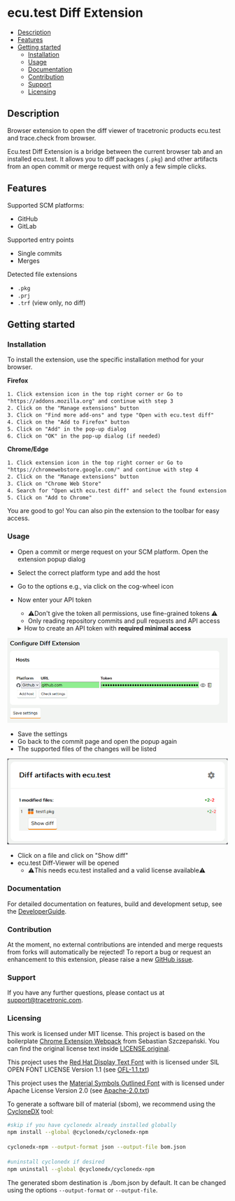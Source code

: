 # ecu.test Diff Extension <!-- omit in toc -->

- [Description](#description)
- [Features](#features)
- [Getting started](#getting-started)
  - [Installation](#installation)
  - [Usage](#usage)
  - [Documentation](#documentation)
  - [Contribution](#contribution)
  - [Support](#support)
  - [Licensing](#licensing)

## Description

Browser extension to open the diff viewer of tracetronic products ecu.test and trace.check from browser.

Ecu.test Diff Extension is a bridge between the current browser tab and an installed ecu.test.
It allows you to diff packages (`.pkg`)
and other artifacts from an open commit or merge request with only a few simple clicks.

## Features

Supported SCM platforms:

- GitHub
- GitLab

Supported entry points

- Single commits
- Merges

Detected file extensions

- `.pkg`
- `.prj`
- `.trf` (view only, no diff)

## Getting started

### Installation

To install the extension, use the specific installation method for your browser.

**Firefox**

    1. Click extension icon in the top right corner or Go to "https://addons.mozilla.org" and continue with step 3
    2. Click on the "Manage extensions" button
    3. Click on "Find more add-ons" and type "Open with ecu.test diff"
    4. Click on the "Add to Firefox" button
    5. Click on "Add" in the pop-up dialog
    6. Click on "OK" in the pop-up dialog (if needed)

**Chrome/Edge**

    1. Click extension icon in the top right corner or Go to "https://chromewebstore.google.com/" and continue with step 4
    2. Click on the "Manage extensions" button
    3. Click on "Chrome Web Store"
    4. Search for "Open with ecu.test diff" and select the found extension
    5. Click on "Add to Chrome"

You are good to go! You can also pin the extension to the toolbar for easy access.

### Usage

- Open a commit or merge request on your SCM platform. Open the extension popup dialog
- Select the correct platform type and add the host
- Go to the options e.g., via click on the cog-wheel icon
- Now enter your API token
  - ⚠️Don\'t give the token all permissions, use fine-grained tokens ⚠️
  - Only reading repository commits and pull requests and API access
  <details>

    <summary >How to create an API token with <b>required minimal access</b></summary>

    - GitHub
      1. Go to your profile settings
      2. Go to `Developer Settings`
      3. Select `Personal access tokens` - `Fine-grained tokens`
      4. Select `Generate new token`
      5. Set `Repository access` as desired. If you give access to non-public repositories, make sure to grant `Repository permissions` for `Content` (read-only) and `Pull requests` (read-only)
    - GitLab
      1. Go to `Settings` - `Access tokens` in the relevant group or repository
      2. Select `Add new token`
      3. Set **Scope** to `read_api`, select a **Role** that is allowed to access code and changes!
    </details>

<img src="./docs/images/firefox/configuration.png" alt="Configuration" width="800"/>

- Save the settings
- Go back to the commit page and open the popup again
- The supported files of the changes will be listed

<img src="./docs/images/firefox/dialog.png" alt="Configuration" width="600"/>

- Click on a file and click on "Show diff"
- ecu.test Diff-Viewer will be opened
  - ⚠️This needs ecu.test installed and a valid license available⚠️

### Documentation

For detailed documentation on features, build and development setup, see the [DeveloperGuide](./docs/DeveloperGuide.md).

### Contribution

At the moment, no external contributions are intended and merge requests from forks will automatically be rejected!
To report a bug or request an enhancement to this extension,
please raise a new [GitHub issue](https://github.com/tracetronic/ecu.test-diff/issues).

### Support

If you have any further questions, please contact us at [support@tracetronic.com](mailto:support@tracetronic.com).

### Licensing

This work is licensed under MIT license. This project is based on the boilerplate [Chrome Extension Webpack](https://github.com/sszczep/chrome-extension-webpack) from Sebastian Szczepański. You can find the original license text inside [LICENSE.original](./LICENSE.original).

This project uses the [Red Hat Display Text Font](https://github.com/RedHatOfficial/RedHatFont) with is licensed under SIL OPEN FONT LICENSE Version 1.1 (see [OFL-1.1.txt](./LICENSES/OFL-1.1.txt))

This project uses the [Material Symbols Outlined Font](https://fonts.google.com/icons) with is licensed under Apache License Version 2.0 (see [Apache-2.0.txt](./LICENSES/Apache-2.0.txt))

To generate a software bill of material (sbom), we recommend using the [CycloneDX](https://github.com/CycloneDX/cyclonedx-node-npm) tool:

```bash
#skip if you have cyclonedx already installed globally
npm install --global @cyclonedx/cyclonedx-npm

cyclonedx-npm --output-format json --output-file bom.json

#uninstall cyclonedx if desired
npm uninstall --global @cyclonedx/cyclonedx-npm
```

The generated sbom destination is ./bom.json by default. It can be changed using the options
`--output-format` or `--output-file`.
